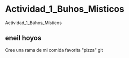 # Actividad_1_Buhos_Misticos
Actividad_1_Búhos_Místicos
## eneil hoyos
Cree una rama de mi comida favorita "pizza" git